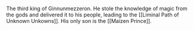 The third king of Ginnunmezzeron. He stole the knowledge of magic from the gods and delivered it to his people, leading to the [[Liminal Path of Unknown Unkowns]]. His only son is the [[Maizen Prince]].